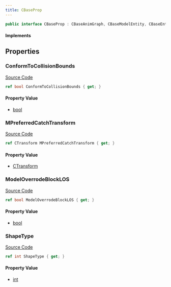 ```yaml
---
title: CBaseProp
---
```


```csharp
public interface CBaseProp : CBaseAnimGraph, CBaseModelEntity, CBaseEntity, CEntityInstance, ISchemaClass<CEntityInstance>, ISchemaClass<CBaseEntity>, ISchemaClass<CBaseModelEntity>, ISchemaClass<CBaseAnimGraph>, ISchemaClass<CBaseProp>, ISchemaField, ISchemaClass, INativeHandle
```

#### Implements

## Properties

### ConformToCollisionBounds

[Source Code](https://github.com/swiftly-solution/swiftlys2/blob/main/managed/src/SwiftlyS2.Generated/Schemas/Interfaces/CBaseProp.cs#L21)

```csharp
ref bool ConformToCollisionBounds { get; }
```

#### Property Value

- [bool](https://learn.microsoft.com/dotnet/api/system.boolean)

### MPreferredCatchTransform

[Source Code](https://github.com/swiftly-solution/swiftlys2/blob/main/managed/src/SwiftlyS2.Generated/Schemas/Interfaces/CBaseProp.cs#L23)

```csharp
ref CTransform MPreferredCatchTransform { get; }
```

#### Property Value

- [CTransform](/docs/api/shared/natives/ctransform)

### ModelOverrodeBlockLOS

[Source Code](https://github.com/swiftly-solution/swiftlys2/blob/main/managed/src/SwiftlyS2.Generated/Schemas/Interfaces/CBaseProp.cs#L17)

```csharp
ref bool ModelOverrodeBlockLOS { get; }
```

#### Property Value

- [bool](https://learn.microsoft.com/dotnet/api/system.boolean)

### ShapeType

[Source Code](https://github.com/swiftly-solution/swiftlys2/blob/main/managed/src/SwiftlyS2.Generated/Schemas/Interfaces/CBaseProp.cs#L19)

```csharp
ref int ShapeType { get; }
```

#### Property Value

- [int](https://learn.microsoft.com/dotnet/api/system.int32)

